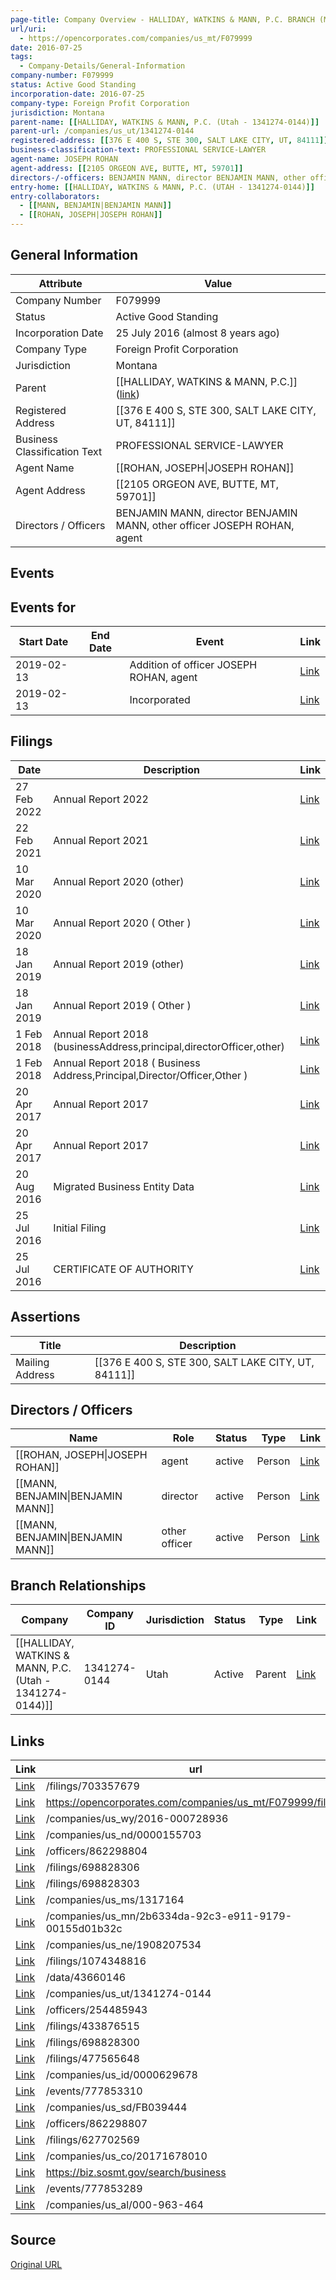 ```yaml
---
page-title: Company Overview - HALLIDAY, WATKINS & MANN, P.C. BRANCH (Montana - F079999)
url/uri:
  - https://opencorporates.com/companies/us_mt/F079999
date: 2016-07-25
tags:
  - Company-Details/General-Information
company-number: F079999
status: Active Good Standing
incorporation-date: 2016-07-25
company-type: Foreign Profit Corporation
jurisdiction: Montana
parent-name: [[HALLIDAY, WATKINS & MANN, P.C. (Utah - 1341274-0144)]]
parent-url: /companies/us_ut/1341274-0144
registered-address: [[376 E 400 S, STE 300, SALT LAKE CITY, UT, 84111]]
business-classification-text: PROFESSIONAL SERVICE-LAWYER
agent-name: JOSEPH ROHAN
agent-address: [[2105 ORGEON AVE, BUTTE, MT, 59701]]
directors-/-officers: BENJAMIN MANN, director BENJAMIN MANN, other officer JOSEPH ROHAN, agent
entry-home: [[HALLIDAY, WATKINS & MANN, P.C. (UTAH - 1341274-0144)]]
entry-collaborators:
  - [[MANN, BENJAMIN|BENJAMIN MANN]]
  - [[ROHAN, JOSEPH|JOSEPH ROHAN]]
---
```


## General Information
| Attribute          | Value                                       |
|--------------------|---------------------------------------------|
| Company Number     | F079999                                     |
| Status             | Active Good Standing                        |
| Incorporation Date | 25 July 2016 (almost 8 years ago)           |
| Company Type       | Foreign Profit Corporation                  |
| Jurisdiction       | Montana                                     |
| Parent             | [[HALLIDAY, WATKINS & MANN, P.C.]] ([link](/companies/us_ut/1341274-0144)) |
| Registered Address | [[376 E 400 S, STE 300, SALT LAKE CITY, UT, 84111]] |
| Business Classification Text | PROFESSIONAL SERVICE-LAWYER                 |
| Agent Name         | [[ROHAN, JOSEPH\|JOSEPH ROHAN]]             |
| Agent Address      | [[2105 ORGEON AVE, BUTTE, MT, 59701]]       |
| Directors / Officers | BENJAMIN MANN, director BENJAMIN MANN, other officer JOSEPH ROHAN, agent |

## Events
## Events for
| Start Date | End Date   | Event                                                   | Link |
|------------|------------|-------------------------------------------------------|------|
| 2019-02-13 |            | Addition of officer JOSEPH ROHAN, agent                 | [Link](https://opencorporates.com/events/777853289) |
| 2019-02-13 |            | Incorporated                                            | [Link](https://opencorporates.com/events/777853310) |

## Filings
| Date        | Description                    | Link |
|-------------|--------------------------------|-------|
| 27 Feb 2022 | Annual Report 2022             | [Link](https://opencorporates.com/filings/1074348816) |
| 22 Feb 2021 | Annual Report 2021             | [Link](https://opencorporates.com/filings/703357679) |
| 10 Mar 2020 | Annual Report 2020 (other)     | [Link](https://opencorporates.com/filings/698828300) |
| 10 Mar 2020 | Annual Report 2020 ( Other )   | [Link](https://opencorporates.com/filings/627702569) |
| 18 Jan 2019 | Annual Report 2019 (other)     | [Link](https://opencorporates.com/filings/698828303) |
| 18 Jan 2019 | Annual Report 2019 ( Other )   | [Link](https://opencorporates.com/filings/477565648) |
| 1 Feb 2018  | Annual Report 2018 (businessAddress,principal,directorOfficer,other) | [Link](https://opencorporates.com/filings/698828306) |
| 1 Feb 2018  | Annual Report 2018 ( Business Address,Principal,Director/Officer,Other ) | [Link](https://opencorporates.com/filings/433876515) |
| 20 Apr 2017 | Annual Report 2017             | [Link](https://opencorporates.com/filings/698828309) |
| 20 Apr 2017 | Annual Report 2017             | [Link](https://opencorporates.com/filings/367024637) |
| 20 Aug 2016 | Migrated Business Entity Data  | [Link](https://opencorporates.com/filings/334086503) |
| 25 Jul 2016 | Initial Filing                 | [Link](https://opencorporates.com/filings/698828312) |
| 25 Jul 2016 | CERTIFICATE OF AUTHORITY       | [Link](https://opencorporates.com/filings/334086504) |

## Assertions
| Title               | Description                                             |
|---------------------|---------------------------------------------------------|
| Mailing Address     | [[376 E 400 S, STE 300, SALT LAKE CITY, UT, 84111]]     |

## Directors / Officers
| Name                 | Role            | Status     | Type        | Link |
|----------------------|-----------------|------------|-------------|------|
| [[ROHAN, JOSEPH\|JOSEPH ROHAN]] | agent           | active     | Person      | [Link](https://opencorporates.com/officers/254485943) |
| [[MANN, BENJAMIN\|BENJAMIN MANN]] | director        | active     | Person      | [Link](https://opencorporates.com/officers/862298804) |
| [[MANN, BENJAMIN\|BENJAMIN MANN]] | other officer   | active     | Person      | [Link](https://opencorporates.com/officers/862298807) |

## Branch Relationships
| Company                       | Company ID            | Jurisdiction         | Status   | Type       | Link                                | Start Date   | End Date     | Statement Link                      |
|--------------------------------|----------------------|----------------------|----------|------------|-------------------------------------|--------------|--------------|-------------------------------------|
| [[HALLIDAY, WATKINS & MANN, P.C. (Utah - 1341274-0144)]] | 1341274-0144         | Utah                 | Active   | Parent     | [Link](https://opencorporates.com/companies/us_ut/1341274-0144) | 24 Jan 1997  | N/A          | [Statement](https://opencorporates.com/statements/453983816) |

## Links
| Link   | url                            
|--------|--------------------------------|
| [Link](/filings/703357679) |/filings/703357679            |
| [Link](https://opencorporates.com/companies/us_mt/F079999/filings) |https://opencorporates.com/companies/us_mt/F079999/filings|
| [Link](/companies/us_wy/2016-000728936) |/companies/us_wy/2016-000728936|
| [Link](/companies/us_nd/0000155703) |/companies/us_nd/0000155703   |
| [Link](/officers/862298804) |/officers/862298804           |
| [Link](/filings/698828306) |/filings/698828306            |
| [Link](/filings/698828303) |/filings/698828303            |
| [Link](/companies/us_ms/1317164) |/companies/us_ms/1317164      |
| [Link](/companies/us_mn/2b6334da-92c3-e911-9179-00155d01b32c) |/companies/us_mn/2b6334da-92c3-e911-9179-00155d01b32c|
| [Link](/companies/us_ne/1908207534) |/companies/us_ne/1908207534   |
| [Link](/filings/1074348816) |/filings/1074348816           |
| [Link](/data/43660146) |/data/43660146                |
| [Link](/companies/us_ut/1341274-0144) |/companies/us_ut/1341274-0144 |
| [Link](/officers/254485943) |/officers/254485943           |
| [Link](/filings/433876515) |/filings/433876515            |
| [Link](/filings/698828300) |/filings/698828300            |
| [Link](/filings/477565648) |/filings/477565648            |
| [Link](/companies/us_id/0000629678) |/companies/us_id/0000629678   |
| [Link](/events/777853310) |/events/777853310             |
| [Link](/companies/us_sd/FB039444) |/companies/us_sd/FB039444     |
| [Link](/officers/862298807) |/officers/862298807           |
| [Link](/filings/627702569) |/filings/627702569            |
| [Link](/companies/us_co/20171678010) |/companies/us_co/20171678010  |
| [Link](https://biz.sosmt.gov/search/business) |https://biz.sosmt.gov/search/business|
| [Link](/events/777853289) |/events/777853289             |
| [Link](/companies/us_al/000-963-464) |/companies/us_al/000-963-464  |

## Source
[Original URL](https://opencorporates.com/companies/us_mt/F079999)
